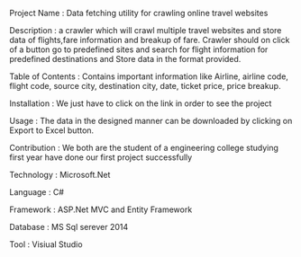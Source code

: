 Project Name      :  Data fetching utility for crawling online travel websites


Description       :  a crawler which will crawl multiple travel websites and store data of flights,fare information and breakup of fare.
Crawler should on click of a button go to predefined sites and search for flight information for predefined destinations and Store data in the format provided.
                    
                    
Table of Contents : Contains important information like Airline, airline code, flight code, source city, destination city, date, ticket price, price breakup.



Installation      : We just have to click on the link in order to see the project


Usage             :	The data in the designed manner can be downloaded by clicking on Export to Excel button.


Contribution     : We both are the student of a engineering college studying first year have done our first project successfully

Technology       : Microsoft.Net

Language		     : C#

Framework	    	 : ASP.Net MVC and Entity Framework

Database 	       : MS Sql serever 2014

Tool             : Visiual Studio
